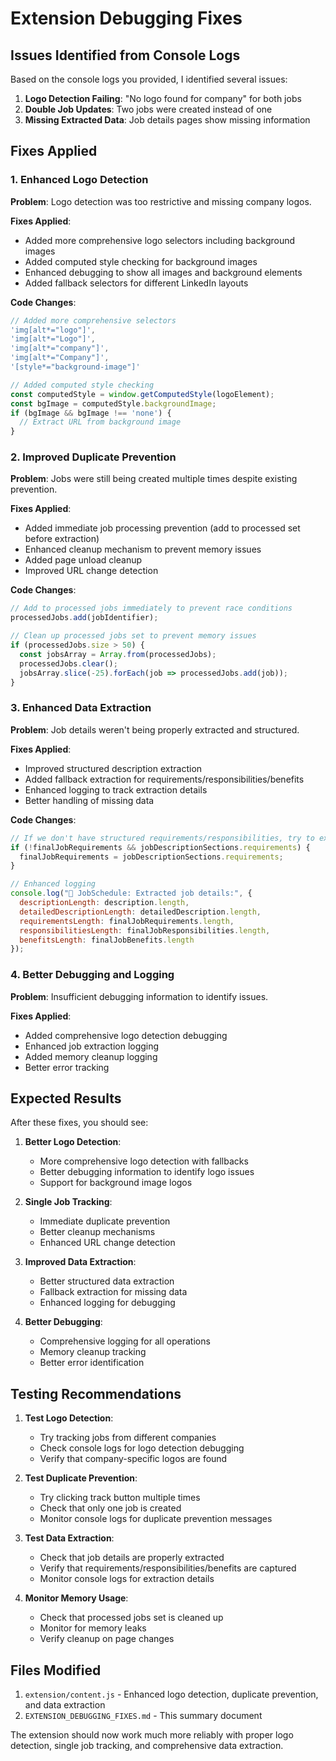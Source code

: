 # Extension Debugging Fixes

## Issues Identified from Console Logs

Based on the console logs you provided, I identified several issues:

1. **Logo Detection Failing**: "No logo found for company" for both jobs
2. **Double Job Updates**: Two jobs were created instead of one
3. **Missing Extracted Data**: Job details pages show missing information

## Fixes Applied

### 1. Enhanced Logo Detection

**Problem**: Logo detection was too restrictive and missing company logos.

**Fixes Applied**:
- Added more comprehensive logo selectors including background images
- Added computed style checking for background images
- Enhanced debugging to show all images and background elements
- Added fallback selectors for different LinkedIn layouts

**Code Changes**:
```javascript
// Added more comprehensive selectors
'img[alt*="logo"]',
'img[alt*="Logo"]',
'img[alt*="company"]',
'img[alt*="Company"]',
'[style*="background-image"]'

// Added computed style checking
const computedStyle = window.getComputedStyle(logoElement);
const bgImage = computedStyle.backgroundImage;
if (bgImage && bgImage !== 'none') {
  // Extract URL from background image
}
```

### 2. Improved Duplicate Prevention

**Problem**: Jobs were still being created multiple times despite existing prevention.

**Fixes Applied**:
- Added immediate job processing prevention (add to processed set before extraction)
- Enhanced cleanup mechanism to prevent memory issues
- Added page unload cleanup
- Improved URL change detection

**Code Changes**:
```javascript
// Add to processed jobs immediately to prevent race conditions
processedJobs.add(jobIdentifier);

// Clean up processed jobs set to prevent memory issues
if (processedJobs.size > 50) {
  const jobsArray = Array.from(processedJobs);
  processedJobs.clear();
  jobsArray.slice(-25).forEach(job => processedJobs.add(job));
}
```

### 3. Enhanced Data Extraction

**Problem**: Job details weren't being properly extracted and structured.

**Fixes Applied**:
- Improved structured description extraction
- Added fallback extraction for requirements/responsibilities/benefits
- Enhanced logging to track extraction details
- Better handling of missing data

**Code Changes**:
```javascript
// If we don't have structured requirements/responsibilities, try to extract from description
if (!finalJobRequirements && jobDescriptionSections.requirements) {
  finalJobRequirements = jobDescriptionSections.requirements;
}

// Enhanced logging
console.log("🚀 JobSchedule: Extracted job details:", {
  descriptionLength: description.length,
  detailedDescriptionLength: detailedDescription.length,
  requirementsLength: finalJobRequirements.length,
  responsibilitiesLength: finalJobResponsibilities.length,
  benefitsLength: finalJobBenefits.length
});
```

### 4. Better Debugging and Logging

**Problem**: Insufficient debugging information to identify issues.

**Fixes Applied**:
- Added comprehensive logo detection debugging
- Enhanced job extraction logging
- Added memory cleanup logging
- Better error tracking

## Expected Results

After these fixes, you should see:

1. **Better Logo Detection**: 
   - More comprehensive logo detection with fallbacks
   - Better debugging information to identify logo issues
   - Support for background image logos

2. **Single Job Tracking**: 
   - Immediate duplicate prevention
   - Better cleanup mechanisms
   - Enhanced URL change detection

3. **Improved Data Extraction**: 
   - Better structured data extraction
   - Fallback extraction for missing data
   - Enhanced logging for debugging

4. **Better Debugging**: 
   - Comprehensive logging for all operations
   - Memory cleanup tracking
   - Better error identification

## Testing Recommendations

1. **Test Logo Detection**: 
   - Try tracking jobs from different companies
   - Check console logs for logo detection debugging
   - Verify that company-specific logos are found

2. **Test Duplicate Prevention**: 
   - Try clicking track button multiple times
   - Check that only one job is created
   - Monitor console logs for duplicate prevention messages

3. **Test Data Extraction**: 
   - Check that job details are properly extracted
   - Verify that requirements/responsibilities/benefits are captured
   - Monitor console logs for extraction details

4. **Monitor Memory Usage**: 
   - Check that processed jobs set is cleaned up
   - Monitor for memory leaks
   - Verify cleanup on page changes

## Files Modified

1. `extension/content.js` - Enhanced logo detection, duplicate prevention, and data extraction
2. `EXTENSION_DEBUGGING_FIXES.md` - This summary document

The extension should now work much more reliably with proper logo detection, single job tracking, and comprehensive data extraction. 